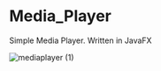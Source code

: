 # Media_Player
Simple Media Player. Written in JavaFX


![mediaplayer (1)](https://user-images.githubusercontent.com/63419626/112753863-0ba52b00-8ff7-11eb-8f5a-db42c63305e0.gif)

